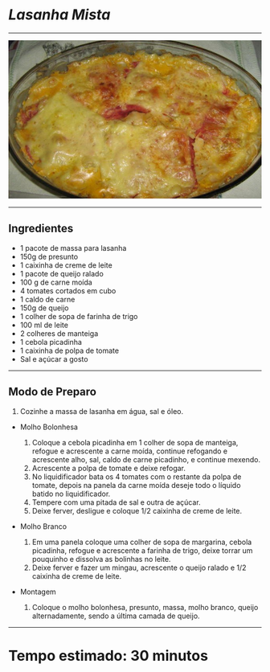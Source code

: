 # ***Lasanha Mista***
___
![imagem da lasanha](../imagens/lasanha.jpg)
___

## **Ingredientes**

- 1 pacote de massa para lasanha
- 150g de presunto
- 1 caixinha de creme de leite
- 1 pacote de queijo ralado
- 100 g de carne moída
- 4 tomates cortados em cubo
- 1 caldo de carne
- 150g de queijo
- 1 colher de sopa de farinha de trigo
- 100 ml de leite
- 2 colheres de manteiga
- 1 cebola picadinha
- 1 caixinha de polpa de tomate
- Sal e açúcar a gosto

___
## **Modo de Preparo**

1. Cozinhe a massa de lasanha em água, sal e óleo.

- Molho Bolonhesa

  1. Coloque a cebola picadinha em 1 colher de sopa de manteiga, refogue e acrescente a carne moída, continue refogando e acrescente alho, sal, caldo de carne picadinho, e continue mexendo.
  2. Acrescente a polpa de tomate e deixe refogar.
  3. No liquidificador bata os 4 tomates com o restante da polpa de tomate, depois na panela da carne moída deseje todo o líquido batido no liquidificador.
  4. Tempere com uma pitada de sal e outra de açúcar.
  5. Deixe ferver, desligue e coloque 1/2 caixinha de creme de leite.

- Molho Branco
  1. Em uma panela coloque uma colher de sopa de margarina, cebola picadinha, refogue e acrescente a farinha de trigo, deixe torrar um pouquinho e dissolva as bolinhas no leite.
  2. Deixe ferver e fazer um mingau, acrescente o queijo ralado e 1/2 caixinha de creme de leite.

- Montagem
  1. Coloque o molho bolonhesa, presunto, massa, molho branco, queijo alternadamente, sendo a última camada de queijo.
___

# Tempo estimado: 30 minutos
